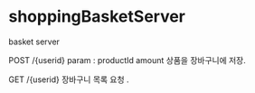 # shoppingBasketServer
basket server

POST  /{userid} 
param :
      productId
      amount
      상품을 장바구니에 저장.
      
GET   /{userid}
      장바구니 목록 요청 .
